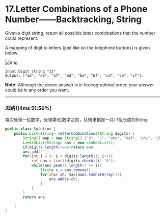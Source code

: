 # 17.Letter Combinations of a Phone Number——Backtracking, String

Given a digit string, return all possible letter combinations that the number could represent.

A mapping of digit to letters (just like on the telephone buttons) is given below.

![img](http://upload.wikimedia.org/wikipedia/commons/thumb/7/73/Telephone-keypad2.svg/200px-Telephone-keypad2.svg.png)

```
Input:Digit string "23"
Output: ["ad", "ae", "af", "bd", "be", "bf", "cd", "ce", "cf"].

```

**Note:**
Although the above answer is in lexicographical order, your answer could be in any order you want.

---

### 思路1(4ms 51.56%)

每次处理一位数字，处理第i位数字之前，队列里都是一共i-1位长度的String

```java
public class Solution {
    public List<String> letterCombinations(String digits) {
        String[] map = new String[] {"0", "1", "abc", "def", "ghi", "jkl", "mno", "pqrs", "tuv", "wxyz"};
        LinkedList<String> ans = new LinkedList();
        if(digits.length()==0)return ans;
        ans.add("");
        for(int i = 0; i < digits.length(); i++){
            int num = (int)(digits.charAt(i)-'0');
            while(ans.peek().length() == i){
                String s = ans.remove();
                for(char ch: map[num].toCharArray()){
                    ans.add(s+ch);
                }
            }
        }
        return ans;
        
    }
}
```


